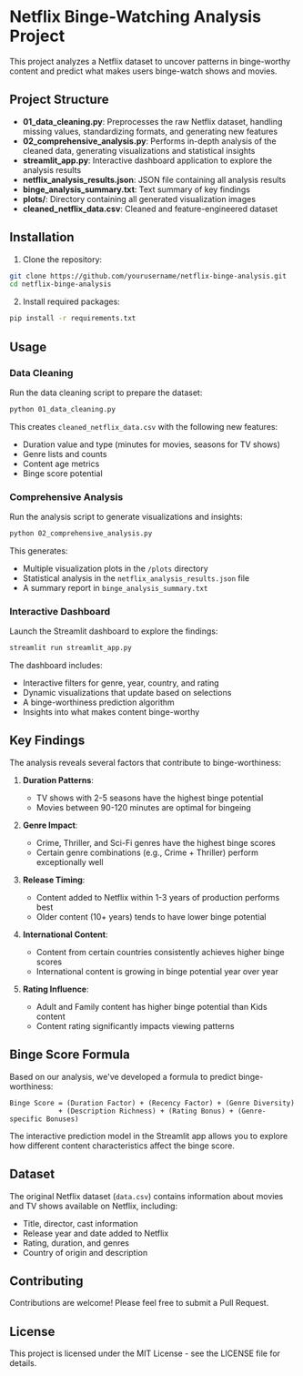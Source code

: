 # Netflix Binge-Watching Analysis Project

This project analyzes a Netflix dataset to uncover patterns in binge-worthy content and predict what makes users binge-watch shows and movies.

## Project Structure

- **01_data_cleaning.py**: Preprocesses the raw Netflix dataset, handling missing values, standardizing formats, and generating new features
- **02_comprehensive_analysis.py**: Performs in-depth analysis of the cleaned data, generating visualizations and statistical insights
- **streamlit_app.py**: Interactive dashboard application to explore the analysis results
- **netflix_analysis_results.json**: JSON file containing all analysis results
- **binge_analysis_summary.txt**: Text summary of key findings
- **plots/**: Directory containing all generated visualization images
- **cleaned_netflix_data.csv**: Cleaned and feature-engineered dataset

## Installation

1. Clone the repository:
```bash
git clone https://github.com/yourusername/netflix-binge-analysis.git
cd netflix-binge-analysis
```

2. Install required packages:
```bash
pip install -r requirements.txt
```

## Usage

### Data Cleaning

Run the data cleaning script to prepare the dataset:

```bash
python 01_data_cleaning.py
```

This creates `cleaned_netflix_data.csv` with the following new features:
- Duration value and type (minutes for movies, seasons for TV shows)
- Genre lists and counts
- Content age metrics
- Binge score potential

### Comprehensive Analysis

Run the analysis script to generate visualizations and insights:

```bash
python 02_comprehensive_analysis.py
```

This generates:
- Multiple visualization plots in the `/plots` directory
- Statistical analysis in the `netflix_analysis_results.json` file
- A summary report in `binge_analysis_summary.txt`

### Interactive Dashboard

Launch the Streamlit dashboard to explore the findings:

```bash
streamlit run streamlit_app.py
```

The dashboard includes:
- Interactive filters for genre, year, country, and rating
- Dynamic visualizations that update based on selections
- A binge-worthiness prediction algorithm
- Insights into what makes content binge-worthy

## Key Findings

The analysis reveals several factors that contribute to binge-worthiness:

1. **Duration Patterns**:
   - TV shows with 2-5 seasons have the highest binge potential
   - Movies between 90-120 minutes are optimal for bingeing

2. **Genre Impact**:
   - Crime, Thriller, and Sci-Fi genres have the highest binge scores
   - Certain genre combinations (e.g., Crime + Thriller) perform exceptionally well

3. **Release Timing**:
   - Content added to Netflix within 1-3 years of production performs best
   - Older content (10+ years) tends to have lower binge potential

4. **International Content**:
   - Content from certain countries consistently achieves higher binge scores
   - International content is growing in binge potential year over year

5. **Rating Influence**:
   - Adult and Family content has higher binge potential than Kids content
   - Content rating significantly impacts viewing patterns

## Binge Score Formula

Based on our analysis, we've developed a formula to predict binge-worthiness:

```
Binge Score = (Duration Factor) + (Recency Factor) + (Genre Diversity) 
            + (Description Richness) + (Rating Bonus) + (Genre-specific Bonuses)
```

The interactive prediction model in the Streamlit app allows you to explore how different content characteristics affect the binge score.

## Dataset

The original Netflix dataset (`data.csv`) contains information about movies and TV shows available on Netflix, including:
- Title, director, cast information
- Release year and date added to Netflix
- Rating, duration, and genres
- Country of origin and description

## Contributing

Contributions are welcome! Please feel free to submit a Pull Request.

## License

This project is licensed under the MIT License - see the LICENSE file for details. 